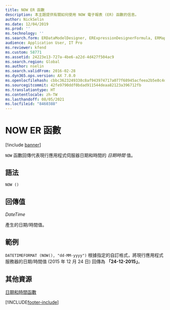 ```yaml
---
title: NOW ER 函數
description: 本主題提供有關如何使用 NOW 電子報表 (ER) 函數的信息。
author: NickSelin
ms.date: 12/04/2019
ms.prod: ''
ms.technology: ''
ms.search.form: ERDataModelDesigner, ERExpressionDesignerFormula, ERMappedFormatDesigner, ERModelMappingDesigner
audience: Application User, IT Pro
ms.reviewer: kfend
ms.custom: 58771
ms.assetid: 24223e13-727a-4be6-a22d-4d427f504ac9
ms.search.region: Global
ms.author: nselin
ms.search.validFrom: 2016-02-28
ms.dyn365.ops.version: AX 7.0.0
ms.openlocfilehash: cbbc3623249338c8af943974717a077f68945acfeea2b5e8c4d33c544c58734b
ms.sourcegitcommit: 42fe9790ddf0bdad911544deaa82123a396712fb
ms.translationtype: HT
ms.contentlocale: zh-TW
ms.lasthandoff: 08/05/2021
ms.locfileid: "8460388"
---
```

# <a name="now-er-function"></a>NOW ER 函數

[!include [banner](../includes/banner.md)]

`NOW` 函數回傳代表現行應用程式伺服器日期和時間的 *日期時間* 值。

## <a name="syntax"></a>語法

```vb
NOW ()
```

## <a name="return-values"></a>回傳值

*DateTime*

產生的日期/時間值。

## <a name="example"></a>範例

`DATETIMEFORMAT (NOW(), "dd-MM-yyyy")` 根據指定的自訂格式，將現行應用程式服務器的日期/時間值 (2015 年 12 月 24 日) 回傳為 **「24-12-2015」**。

## <a name="additional-resources"></a>其他資源

[日期和時間函數](er-functions-category-datetime.md)


[!INCLUDE[footer-include](../../../includes/footer-banner.md)]